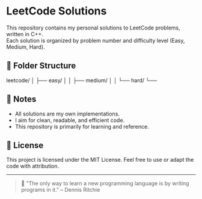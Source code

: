 # LeetCode Solutions

This repository contains my personal solutions to LeetCode problems, written in C++.  
Each solution is organized by problem number and difficulty level (Easy, Medium, Hard).

## 📁 Folder Structure

leetcode/
│
├── easy/
│ 
│
├── medium/
│ 
│
└── hard/
└── 


## 📌 Notes

- All solutions are my own implementations.
- I aim for clean, readable, and efficient code.
- This repository is primarily for learning and reference.

## 📖 License

This project is licensed under the MIT License. Feel free to use or adapt the code with attribution.

---

> 🧠 "The only way to learn a new programming language is by writing programs in it." – Dennis Ritchie
